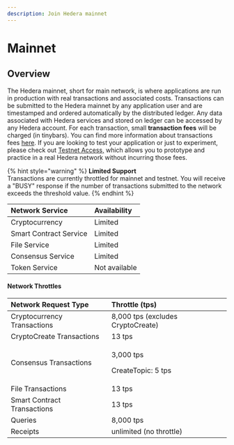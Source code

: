 ```yaml
---
description: Join Hedera mainnet
---
```


# Mainnet

## Overview

The Hedera mainnet, short for main network, is where applications are run in production with real transactions and associated costs. Transactions can be submitted to the Hedera mainnet by any application user and are timestamped and ordered automatically by the distributed ledger. Any data associated with Hedera services and stored on ledger can be accessed by any Hedera account. For each transaction, small **transaction fees** will be charged \(in tinybars\). You can find more information about transactions fees [here](https://www.hedera.com/fees). If you are looking to test your application or just to experiment, please check out [Testnet Access,](../testnet/testnet-access.md) which allows you to prototype and practice in a real Hedera network without incurring those fees.

{% hint style="warning" %}
**Limited Support**   
Transactions are currently throttled for mainnet and testnet. You will receive a "BUSY" response if the number of transactions submitted to the network exceeds the threshold value.
{% endhint %}

| Network Service | Availability  |
| :--- | :--- |
| Cryptocurrency | Limited |
| Smart Contract Service | Limited |
| File Service | Limited |
| Consensus Service | Limited |
| Token Service | Not available |

#### Network Throttles

<table>
  <thead>
    <tr>
      <th style="text-align:left">Network Request Type</th>
      <th style="text-align:left">Throttle (tps)</th>
    </tr>
  </thead>
  <tbody>
    <tr>
      <td style="text-align:left">Cryptocurrency Transactions</td>
      <td style="text-align:left">8,000 tps (excludes CryptoCreate)</td>
    </tr>
    <tr>
      <td style="text-align:left">CryptoCreate Transactions</td>
      <td style="text-align:left">13 tps</td>
    </tr>
    <tr>
      <td style="text-align:left">Consensus Transactions</td>
      <td style="text-align:left">
        <p>3,000 tps</p>
        <p>CreateTopic: 5 tps</p>
      </td>
    </tr>
    <tr>
      <td style="text-align:left">File Transactions</td>
      <td style="text-align:left">13 tps</td>
    </tr>
    <tr>
      <td style="text-align:left">Smart Contract Transactions</td>
      <td style="text-align:left">13 tps</td>
    </tr>
    <tr>
      <td style="text-align:left">Queries</td>
      <td style="text-align:left">8,000 tps</td>
    </tr>
    <tr>
      <td style="text-align:left">Receipts</td>
      <td style="text-align:left">unlimited (no throttle)</td>
    </tr>
  </tbody>
</table>

